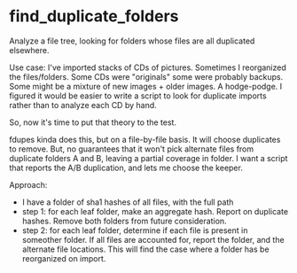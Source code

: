 # find_duplicate_folders
Analyze a file tree, looking for folders whose files are all duplicated elsewhere.

Use case:
I've imported stacks of CDs of pictures.  Sometimes I reorganized the files/folders.  Some CDs were "originals" some were probably backups.  Some might be a mixture of new images + older images.  A hodge-podge.  I figured it would be easier to write a script to look for duplicate imports rather than to analyze each CD by hand.

So, now it's time to put that theory to the test.

fdupes kinda does this, but on a file-by-file basis.  It will choose duplicates to remove.  But, no guarantees that it won't pick alternate files from duplicate folders A and B, leaving a partial coverage in folder.  I want a script that reports the A/B duplication, and lets me choose the keeper.

Approach:
 * I have a folder of sha1 hashes of all files, with the full path
 * step 1: for each leaf folder, make an aggregate hash.  Report on duplicate hashes.   Remove both folders from future consideration.
 * step 2: for each leaf folder, determine if each file is present in someother folder.  If all files are accounted for, report the folder, and the alternate file locations.  This will find the case where a folder has be reorganized on import.
